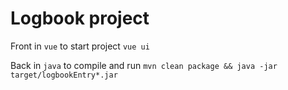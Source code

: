 # Logbook project

Front in `vue` to start project `vue ui`

Back in `java` to compile and run `mvn clean package && java -jar target/logbookEntry*.jar`

